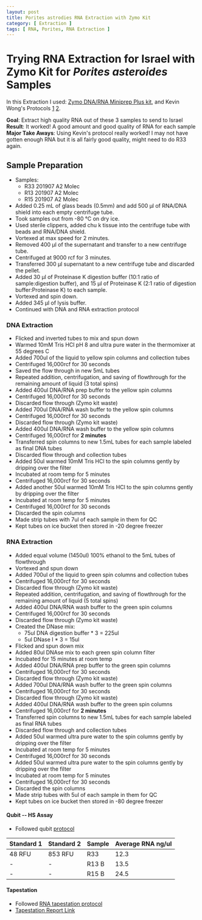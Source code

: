 ```yaml
---
layout: post
title: Porites astrodies RNA Extraction with Zymo Kit
category: [ Extraction ]
tags: [ RNA, Porites, RNA Extraction ]
---
```


# Trying RNA Extraction for Israel with Zymo Kit for _Porites asteroides_ Samples

In this Extraction I used: [Zymo DNA/RNA Miniprep Plus kit](https://www.zymoresearch.com/collections/quick-dna-rna-kits/products/quick-dna-rna-miniprep-plus-kit), and Kevin Wong's Protocols [1](https://kevinhwong1.github.io/KevinHWong_Notebook/20201027-DNA-RNA-Extractions-Porites-July-Bleaching-Experiment/) [2](https://kevinhwong1.github.io/KevinHWong_Notebook/DNA-RNA-Extractions-Porites-astreoides-homogenates,-larvae,-and-adult-fragments/).

**Goal**: Extract high quality RNA out of these 3 samples to send to Israel  
**Result**: It worked! A good amount and good quality of RNA for each sample  
**Major Take Aways**: Using Kevin's protocol really worked! I may not have gotten enough RNA but it is all fairly good quality, might need to do R33 again.


## Sample Preparation

- Samples:
  - R33 201907 A2 Molec
  - R13 201907 A2 Molec
  - R15 201907 A2 Molec
- Added 0.25 mL of glass beads (0.5mm) and add 500 μl of RNA/DNA shield into each empty centrifuge tube.
- Took samples out from -80 °C on dry ice.
- Used sterile clippers, added chu k tissue into the centrifuge tube with beads and RNA/DNA shield.
- Vortexed at max speed for 2 minutes.
- Removed 400 μl of the supernatant and transfer to a new centrifuge tube.
- Centrifuged at 9000 rcf for 3 minutes.
- Transferred 300 μl supernatant to a new centrifuge tube and discarded the pellet.
- Added 30 μl of Proteinase K digestion buffer (10:1 ratio of sample:digestion buffer), and 15 μl of Proteinase K (2:1 ratio of digestion buffer:Proteinase K) to each sample.
- Vortexed and spin down.
- Added 345 μl of lysis buffer.
- Continued with DNA and RNA extraction protocol

### DNA Extraction

- Flicked and inverted tubes to mix and spun down
- Warmed 10mM Tris HCl pH 8 and ultra pure water in the thermomixer at 55 degrees C
- Added 700ul of the liquid to yellow spin columns and collection tubes
- Centrifuged 16,000rcf for 30 seconds
- Saved the flow through in new 5mL tubes
- Repeated addition, centrifugation, and saving of flowthrough for the remaining amount of liquid (3 total spins)
- Added 400ul DNA/RNA prep buffer to the yellow spin columns
- Centrifuged 16,000rcf for 30 seconds
- Discarded flow through (Zymo kit waste)
- Added 700ul DNA/RNA wash buffer to the yellow spin columns
- Centrifuged 16,000rcf for 30 seconds
- Discarded flow through (Zymo kit waste)
- Added 400ul DNA/RNA wash buffer to the yellow spin columns
- Centrifuged 16,000rcf for **2 minutes**
- Transferred spin columns to new 1.5mL tubes for each sample labeled as final DNA tubes
- Discarded flow through and collection tubes
- Added 50ul warmed 10mM Tris HCl to the spin columns gently by dripping over the filter
- Incubated at room temp for 5 minutes
- Centrifuged 16,000rcf for 30 seconds
- Added another 50ul warmed 10mM Tris HCl to the spin columns gently by dripping over the filter
- Incubated at room temp for 5 minutes
- Centrifuged 16,000rcf for 30 seconds
- Discarded the spin columns
- Made strip tubes with 7ul of each sample in them for QC
- Kept tubes on ice bucket then stored in -20 degree freezer

### RNA Extraction

- Added equal volume (1450ul) 100% ethanol to the 5mL tubes of flowthrough
- Vortexed and spun down
- Added 700ul of the liquid to green spin columns and collection tubes
- Centrifuged 16,000rcf for 30 seconds
- Discarded flow through (Zymo kit waste)
- Repeated addition, centrifugation, and saving of flowthrough for the remaining amount of liquid (5 total spins)
-  Added 400ul DNA/RNA wash buffer to the green spin columns
- Centrifuged 16,000rcf for 30 seconds
- Discarded flow through (Zymo kit waste)
- Created the DNase mix:
  - 75ul DNA digestion buffer * 3 = 225ul
  - 5ul DNase I * 3 = 15ul
- Flicked and spun down mix
- Added 80ul DNAse mix to each green spin column filter
- Incubated for 15 minutes at room temp
- Added 400ul DNA/RNA prep buffer to the green spin columns
- Centrifuged 16,000rcf for 30 seconds
- Discarded flow through (Zymo kit waste)
- Added 700ul DNA/RNA wash buffer to the green spin columns
- Centrifuged 16,000rcf for 30 seconds
- Discarded flow through (Zymo kit waste)
- Added 400ul DNA/RNA wash buffer to the green spin columns
- Centrifuged 16,000rcf for **2 minutes**
- Transferred spin columns to new 1.5mL tubes for each sample labeled as final RNA tubes
- Discarded flow through and collection tubes
- Added 50ul warmed ultra pure water to the spin columns gently by dripping over the filter
- Incubated at room temp for 5 minutes
- Centrifuged 16,000rcf for 30 seconds
- Added 50ul warmed ultra pure water to the spin columns gently by dripping over the filter
- Incubated at room temp for 5 minutes
- Centrifuged 16,000rcf for 30 seconds
- Discarded the spin columns
- Made strip tubes with 5ul of each sample in them for QC
- Kept tubes on ice bucket then stored in -80 degree freezer

#### Qubit -- HS Assay

- Followed qubit [protocol](https://github.com/meschedl/PPP-Lab-Resources/blob/master/Protocols/Qubit-Assay-Protocol.md)

|Standard 1|Standard 2|Sample|Average RNA ng/ul|
|---|----|----|----|
|48 RFU|853 RFU|R33|12.3|
|-|-|R13 B|13.5|
|-|-|R15 B|24.5|

#### Tapestation

- Followed [RNA tapestation protocol](https://meschedl.github.io/MESPutnam_Open_Lab_Notebook/RNA-TapeStation-Protocol/)
- [Tapestation Report Link](https://github.com/meschedl/MESPutnam_Open_Lab_Notebook/blob/master/tapestation_pdfs/2020-12-08%20-%2011.38.21.pdf)
